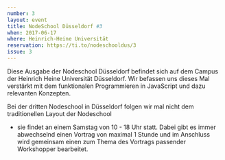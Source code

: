 ```yaml
---
number: 3
layout: event
title: NodeSchool Düsseldorf #3
when: 2017-06-17
where: Heinrich-Heine Universität
reservation: https://ti.to/nodeschooldus/3
issue: 3
---
```


Diese Ausgabe der Nodeschool Düsseldorf befindet sich auf dem Campus der Heinrich Heine Universität Düsseldorf.
Wir befassen uns dieses Mal verstärkt mit dem funktionalen Programmieren in JavaScript und dazu relevanten Konzepten.

Bei der dritten Nodeschool in Düsseldorf folgen wir mal nicht dem traditionellen Layout der Nodeschool
- sie findet an einem Samstag von 10 - 18 Uhr statt. Dabei gibt es immer abwechselnd einen Vortrag von
maximal 1 Stunde und im Anschluss wird gemeinsam einen zum Thema des Vortrags passender Workshopper bearbeitet.
